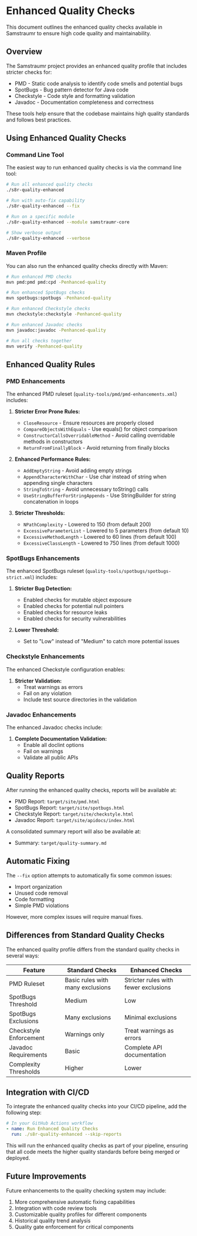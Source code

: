 # Enhanced Quality Checks

This document outlines the enhanced quality checks available in Samstraumr to ensure high code quality and maintainability.

## Overview

The Samstraumr project provides an enhanced quality profile that includes stricter checks for:

- PMD - Static code analysis to identify code smells and potential bugs
- SpotBugs - Bug pattern detector for Java code
- Checkstyle - Code style and formatting validation
- Javadoc - Documentation completeness and correctness

These tools help ensure that the codebase maintains high quality standards and follows best practices.

## Using Enhanced Quality Checks

### Command Line Tool

The easiest way to run enhanced quality checks is via the command line tool:

```bash
# Run all enhanced quality checks
./s8r-quality-enhanced

# Run with auto-fix capability
./s8r-quality-enhanced --fix

# Run on a specific module
./s8r-quality-enhanced --module samstraumr-core

# Show verbose output
./s8r-quality-enhanced --verbose
```

### Maven Profile

You can also run the enhanced quality checks directly with Maven:

```bash
# Run enhanced PMD checks
mvn pmd:pmd pmd:cpd -Penhanced-quality

# Run enhanced SpotBugs checks
mvn spotbugs:spotbugs -Penhanced-quality

# Run enhanced Checkstyle checks
mvn checkstyle:checkstyle -Penhanced-quality

# Run enhanced Javadoc checks
mvn javadoc:javadoc -Penhanced-quality

# Run all checks together
mvn verify -Penhanced-quality
```

## Enhanced Quality Rules

### PMD Enhancements

The enhanced PMD ruleset (`quality-tools/pmd/pmd-enhancements.xml`) includes:

1. **Stricter Error Prone Rules:**
   - `CloseResource` - Ensure resources are properly closed
   - `CompareObjectsWithEquals` - Use equals() for object comparison 
   - `ConstructorCallsOverridableMethod` - Avoid calling overridable methods in constructors
   - `ReturnFromFinallyBlock` - Avoid returning from finally blocks

2. **Enhanced Performance Rules:**
   - `AddEmptyString` - Avoid adding empty strings
   - `AppendCharacterWithChar` - Use char instead of string when appending single characters
   - `StringToString` - Avoid unnecessary toString() calls
   - `UseStringBufferForStringAppends` - Use StringBuilder for string concatenation in loops

3. **Stricter Thresholds:**
   - `NPathComplexity` - Lowered to 150 (from default 200)
   - `ExcessiveParameterList` - Lowered to 5 parameters (from default 10)
   - `ExcessiveMethodLength` - Lowered to 60 lines (from default 100)
   - `ExcessiveClassLength` - Lowered to 750 lines (from default 1000)

### SpotBugs Enhancements

The enhanced SpotBugs ruleset (`quality-tools/spotbugs/spotbugs-strict.xml`) includes:

1. **Stricter Bug Detection:**
   - Enabled checks for mutable object exposure
   - Enabled checks for potential null pointers
   - Enabled checks for resource leaks
   - Enabled checks for security vulnerabilities

2. **Lower Threshold:**
   - Set to "Low" instead of "Medium" to catch more potential issues

### Checkstyle Enhancements

The enhanced Checkstyle configuration enables:

1. **Stricter Validation:**
   - Treat warnings as errors
   - Fail on any violation
   - Include test source directories in the validation

### Javadoc Enhancements

The enhanced Javadoc checks include:

1. **Complete Documentation Validation:**
   - Enable all doclint options
   - Fail on warnings
   - Validate all public APIs

## Quality Reports

After running the enhanced quality checks, reports will be available at:

- PMD Report: `target/site/pmd.html`
- SpotBugs Report: `target/site/spotbugs.html`
- Checkstyle Report: `target/site/checkstyle.html`
- Javadoc Report: `target/site/apidocs/index.html`

A consolidated summary report will also be available at:

- Summary: `target/quality-summary.md`

## Automatic Fixing

The `--fix` option attempts to automatically fix some common issues:

- Import organization
- Unused code removal
- Code formatting
- Simple PMD violations

However, more complex issues will require manual fixes.

## Differences from Standard Quality Checks

The enhanced quality profile differs from the standard quality checks in several ways:

| Feature | Standard Checks | Enhanced Checks |
|---------|----------------|-----------------|
| PMD Ruleset | Basic rules with many exclusions | Stricter rules with fewer exclusions |
| SpotBugs Threshold | Medium | Low |
| SpotBugs Exclusions | Many exclusions | Minimal exclusions |
| Checkstyle Enforcement | Warnings only | Treat warnings as errors |
| Javadoc Requirements | Basic | Complete API documentation |
| Complexity Thresholds | Higher | Lower |

## Integration with CI/CD

To integrate the enhanced quality checks into your CI/CD pipeline, add the following step:

```yaml
# In your GitHub Actions workflow
- name: Run Enhanced Quality Checks
  run: ./s8r-quality-enhanced --skip-reports
```

This will run the enhanced quality checks as part of your pipeline, ensuring that all code meets the higher quality standards before being merged or deployed.

## Future Improvements

Future enhancements to the quality checking system may include:

1. More comprehensive automatic fixing capabilities
2. Integration with code review tools
3. Customizable quality profiles for different components
4. Historical quality trend analysis
5. Quality gate enforcement for critical components